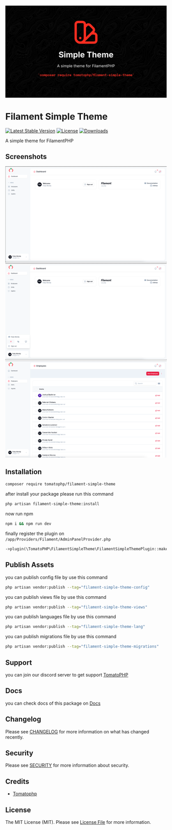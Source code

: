 ![Screenshot](https://raw.githubusercontent.com/tomatophp/filament-simple-theme/master/arts/3x1io-tomato-simple-theme.jpg)

# Filament Simple Theme

[![Latest Stable Version](https://poser.pugx.org/tomatophp/filament-simple-theme/version.svg)](https://packagist.org/packages/tomatophp/filament-simple-theme)
[![License](https://poser.pugx.org/tomatophp/filament-simple-theme/license.svg)](https://packagist.org/packages/tomatophp/filament-simple-theme)
[![Downloads](https://poser.pugx.org/tomatophp/filament-simple-theme/d/total.svg)](https://packagist.org/packages/tomatophp/filament-simple-theme)

A simple theme for FilamentPHP

## Screenshots

![Dashboard](https://raw.githubusercontent.com/tomatophp/filament-simple-theme/master/arts/dashboard.png)
![User Menu](https://raw.githubusercontent.com/tomatophp/filament-simple-theme/master/arts/user-menu.png)
![Resource](https://raw.githubusercontent.com/tomatophp/filament-simple-theme/master/arts/resource.png)

## Installation

```bash
composer require tomatophp/filament-simple-theme
```
after install your package please run this command

```bash
php artisan filament-simple-theme:install
```

now run npm

```bash
npm i && npm run dev
```

finally register the plugin on `/app/Providers/Filament/AdminPanelProvider.php`

```php
->plugin(\TomatoPHP\FilamentSimpleTheme\FilamentSimpleThemePlugin::make())
```

## Publish Assets

you can publish config file by use this command

```bash
php artisan vendor:publish --tag="filament-simple-theme-config"
```

you can publish views file by use this command

```bash
php artisan vendor:publish --tag="filament-simple-theme-views"
```

you can publish languages file by use this command

```bash
php artisan vendor:publish --tag="filament-simple-theme-lang"
```

you can publish migrations file by use this command

```bash
php artisan vendor:publish --tag="filament-simple-theme-migrations"
```

## Support

you can join our discord server to get support [TomatoPHP](https://discord.gg/Xqmt35Uh)

## Docs

you can check docs of this package on [Docs](https://docs.tomatophp.com/plugins/laravel-package-generator)

## Changelog

Please see [CHANGELOG](CHANGELOG.md) for more information on what has changed recently.

## Security

Please see [SECURITY](SECURITY.md) for more information about security.

## Credits

- [Tomatophp](mailto:info@3x1.io)

## License

The MIT License (MIT). Please see [License File](LICENSE.md) for more information.
